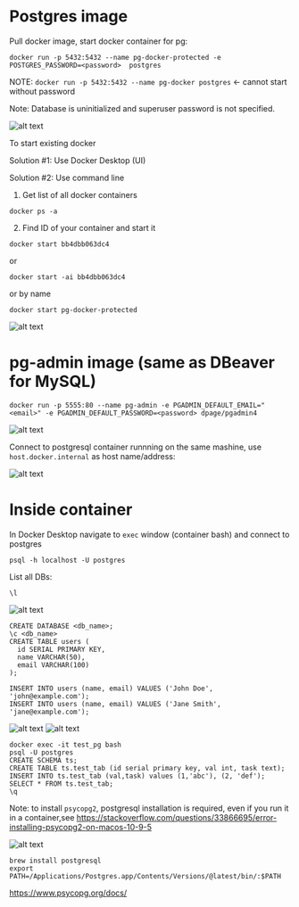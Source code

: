 # Postgres image
Pull docker image, start docker container for pg:

```
docker run -p 5432:5432 --name pg-docker-protected -e POSTGRES_PASSWORD=<password>  postgres
```

NOTE: `docker run -p 5432:5432 --name pg-docker postgres` <- cannot start without password

Note: Database is uninitialized and superuser password is not specified.

![alt text](image.png)

To start existing docker

Solution #1: Use Docker Desktop  (UI)

Solution #2: Use command line
1. Get list of all docker containers
```
docker ps -a
```

2. Find ID of your container and start it
```
docker start bb4dbb063dc4
```

or

```
docker start -ai bb4dbb063dc4
```

or by name
```
docker start pg-docker-protected
```
![alt text](image-1.png)


# pg-admin image (same as DBeaver for MySQL)

```
docker run -p 5555:80 --name pg-admin -e PGADMIN_DEFAULT_EMAIL="<email>" -e PGADMIN_DEFAULT_PASSWORD=<password> dpage/pgadmin4
```

![alt text](image-2.png)

Connect to postgresql container runnning on the same mashine, use `host.docker.internal` as host name/address:

![alt text](image-3.png)

# Inside container

In Docker Desktop navigate to `exec` window (container bash) and connect to postgres
```
psql -h localhost -U postgres
```

List all DBs:

```
\l
```

![alt text](image-4.png)

```
CREATE DATABASE <db_name>;
\c <db_name>
CREATE TABLE users (
  id SERIAL PRIMARY KEY,
  name VARCHAR(50),
  email VARCHAR(100)
);

INSERT INTO users (name, email) VALUES ('John Doe', 'john@example.com');
INSERT INTO users (name, email) VALUES ('Jane Smith', 'jane@example.com');
```
![alt text](image-6.png)
![alt text](image-7.png)



```
docker exec -it test_pg bash
psql -U postgres
CREATE SCHEMA ts;
CREATE TABLE ts.test_tab (id serial primary key, val int, task text);
INSERT INTO ts.test_tab (val,task) values (1,'abc'), (2, 'def');
SELECT * FROM ts.test_tab;
\q
```

Note: to install `psycopg2`, postgresql installation is required, even if you run it in a container,see https://stackoverflow.com/questions/33866695/error-installing-psycopg2-on-macos-10-9-5

![alt text](image-8.png)

```
brew install postgresql
export PATH=/Applications/Postgres.app/Contents/Versions/@latest/bin/:$PATH
```


https://www.psycopg.org/docs/